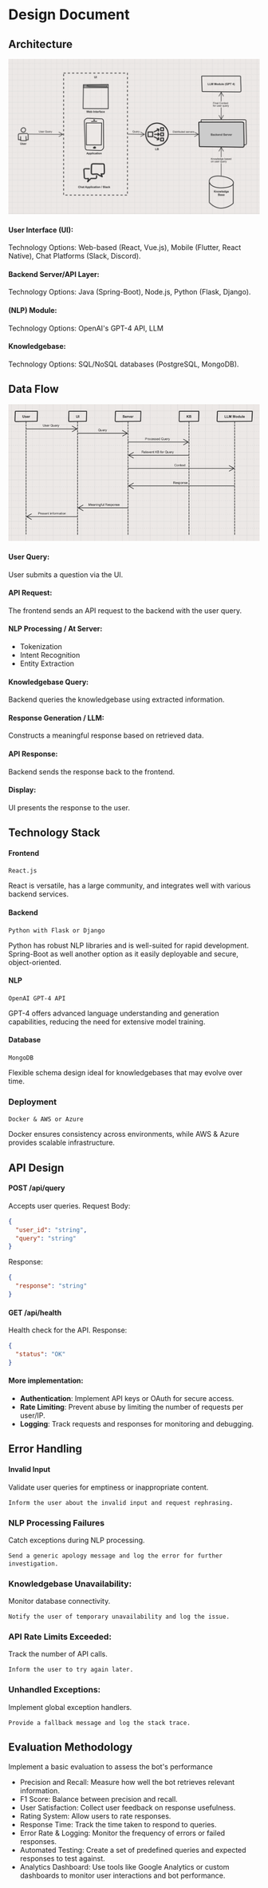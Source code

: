 # Design Document

## Architecture
![img.png](images/architecture.png)

#### **User Interface (UI):**
Technology Options: Web-based (React, Vue.js), Mobile (Flutter, React Native), Chat Platforms (Slack, Discord).

#### **Backend Server/API Layer:**
Technology Options: Java (Spring-Boot), Node.js, Python (Flask, Django).

#### **(NLP) Module:**
Technology Options: OpenAI's GPT-4 API, LLM

#### **Knowledgebase:**
Technology Options: SQL/NoSQL databases (PostgreSQL, MongoDB).

## Data Flow
![img_2.png](images/data_flow.png)

#### **User Query**: 
User submits a question via the UI.

#### **API Request**: 
The frontend sends an API request to the backend with the user query.

#### **NLP Processing / At Server**:
- Tokenization
- Intent Recognition
- Entity Extraction

#### **Knowledgebase Query**: 
Backend queries the knowledgebase using extracted information.

#### **Response Generation / LLM**: 
Constructs a meaningful response based on retrieved data.

#### **API Response**: 
Backend sends the response back to the frontend.

#### **Display**: 
UI presents the response to the user.

## Technology Stack
#### Frontend
```
React.js
```
React is versatile, has a large community, and integrates well with various backend services.

#### Backend
```
Python with Flask or Django
```
Python has robust NLP libraries and is well-suited for rapid development. Spring-Boot as well another option as it easily deployable and secure, object-oriented. 

#### NLP 
```
OpenAI GPT-4 API
```
GPT-4 offers advanced language understanding and generation capabilities, reducing the need for extensive model training.

#### Database
```
MongoDB
```
Flexible schema design ideal for knowledgebases that may evolve over time.

### Deployment
```
Docker & AWS or Azure
```
Docker ensures consistency across environments, while AWS & Azure provides scalable infrastructure.

## API Design

####  POST /api/query
Accepts user queries.
Request Body:
```json
{
  "user_id": "string",
  "query": "string"
}
```
Response:
```json
{
  "response": "string"
}
```

#### GET /api/health
Health check for the API.
Response:
```json
{
  "status": "OK"
}
```

#### More implementation:
- **Authentication**: Implement API keys or OAuth for secure access.
- **Rate Limiting**: Prevent abuse by limiting the number of requests per user/IP.
- **Logging**: Track requests and responses for monitoring and debugging.

## Error Handling

#### Invalid Input
Validate user queries for emptiness or inappropriate content.
```
Inform the user about the invalid input and request rephrasing.
```

### NLP Processing Failures
Catch exceptions during NLP processing.
```
Send a generic apology message and log the error for further investigation.
```

### Knowledgebase Unavailability:
Monitor database connectivity.
```
Notify the user of temporary unavailability and log the issue.
```

### API Rate Limits Exceeded:
Track the number of API calls.
```
Inform the user to try again later.
```

### Unhandled Exceptions:
Implement global exception handlers.
```
Provide a fallback message and log the stack trace.
```

## Evaluation Methodology
Implement a basic evaluation to assess the bot's performance

- Precision and Recall: Measure how well the bot retrieves relevant information.
- F1 Score: Balance between precision and recall.
- User Satisfaction: Collect user feedback on response usefulness.
- Rating System: Allow users to rate responses.
- Response Time: Track the time taken to respond to queries.
- Error Rate & Logging: Monitor the frequency of errors or failed responses.
- Automated Testing: Create a set of predefined queries and expected responses to test against.
- Analytics Dashboard: Use tools like Google Analytics or custom dashboards to monitor user interactions and bot performance.
